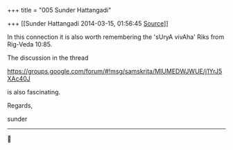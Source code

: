 +++
title = "005 Sunder Hattangadi"

+++
[[Sunder Hattangadi	2014-03-15, 01:56:45 [Source](https://groups.google.com/g/samskrita/c/FQe45juQE6A)]]



In this connection it is also worth remembering the 'sUryA vivAha' Riks from Rig-Veda 10:85.

  

The discussion in the thread

  

<https://groups.google.com/forum/#!msg/samskrita/MIUMEDWJWUE/j1YrJ5XAc40J>

  

is also fascinating.

  

  

Regards,

  

sunder

  

------------------------------------------------------------------------




